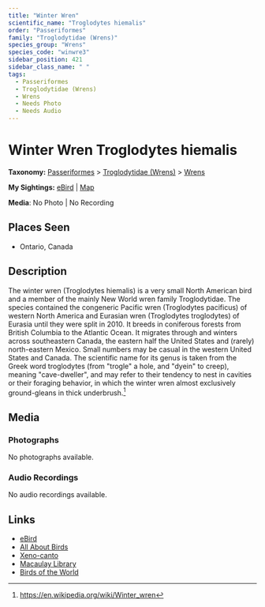 ```yaml
---
title: "Winter Wren"
scientific_name: "Troglodytes hiemalis"
order: "Passeriformes"
family: "Troglodytidae (Wrens)"
species_group: "Wrens"
species_code: "winwre3"
sidebar_position: 421
sidebar_class_name: " "
tags: 
  - Passeriformes
  - Troglodytidae (Wrens)
  - Wrens
  - Needs Photo
  - Needs Audio
---
```


# Winter Wren <span className='sci_name'>Troglodytes hiemalis</span>

**Taxonomy:** [Passeriformes](/tags/passeriformes) > [Troglodytidae (Wrens)](/tags/troglodytidae-wrens) > [Wrens](/tags/wrens)

**My Sightings:** [eBird](https://ebird.org/lifelist?r=world&time=life&spp=winwre3) | [Map](/map?species_code=winwre3)

**Media**: No Photo | No Recording

## Places Seen

* Ontario, Canada

## Description
The winter wren (Troglodytes hiemalis) is a very small North American bird and a member of the mainly New World wren family Troglodytidae. The species contained the congeneric Pacific wren (Troglodytes pacificus) of western North America and Eurasian wren (Troglodytes troglodytes) of Eurasia until they were split in 2010.
It breeds in coniferous forests from British Columbia to the Atlantic Ocean. It migrates through and winters across southeastern Canada, the eastern half the United States and (rarely) north-eastern Mexico. Small numbers may be casual in the western United States and Canada.
The scientific name for its genus is taken from the Greek word troglodytes (from "trogle" a hole, and "dyein" to creep), meaning "cave-dweller", and may refer to their tendency to nest in cavities or their foraging behavior, in which the winter wren almost exclusively ground-gleans in thick underbrush.[^1]

[^1]: https://en.wikipedia.org/wiki/Winter_wren

## Media
### Photographs
No photographs available.

### Audio Recordings
No audio recordings available.

## Links
* [eBird](https://ebird.org/species/winwre3) 
* [All About Birds](https://www.allaboutbirds.org/guide/winwre3) 
* [Xeno-canto](https://www.xeno-canto.org/species/troglodytes-hiemalis) 
* [Macaulay Library](https://search.macaulaylibrary.org/catalog?taxonCode=winwre3&sort=rating_rank_desc)
* [Birds of the World](https://birdsoftheworld.org/bow/species/winwre3)
